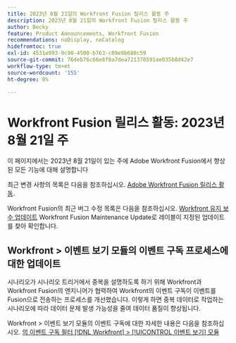 ```yaml
---
title: 2023년 8월 21일의 Workfront Fusion 릴리스 활동 주
description: 2023년 8월 21일의 Workfront Fusion 릴리스 활동 주
author: Becky
feature: Product Announcements, Workfront Fusion
recommendations: noDisplay, noCatalog
hidefromtoc: true
exl-id: 4531e993-9c90-4500-b763-c09e9b680c59
source-git-commit: 76deb76c66e8f8a7dea721378591ae035b8d42e7
workflow-type: tm+mt
source-wordcount: '155'
ht-degree: 0%

---
```


# Workfront Fusion 릴리스 활동: 2023년 8월 21일 주

이 페이지에서는 2023년 8월 21일이 있는 주에 Adobe Workfront Fusion에서 향상된 모든 기능에 대해 설명합니다

최근 변경 사항의 목록은 다음을 참조하십시오. [Adobe Workfront Fusion 릴리스 활동](../../../product-announcements/product-releases/fusion-release-activity/fusion-release-activity.md).

Workfront Fusion의 최근 버그 수정 목록은 다음을 참조하십시오. [Workfront 유지 보수 업데이트](https://experienceleague.adobe.com/docs/workfront-known-issues/releases/current-updates.html) Workfront Fusion Maintenance Update로 레이블이 지정된 업데이트를 찾아 확인합니다.

## Workfront > 이벤트 보기 모듈의 이벤트 구독 프로세스에 대한 업데이트

시나리오가 시나리오 트리거에서 중복을 설명하도록 하기 위해 Workfront과 Workfront Fusion의 엔지니어가 협력하여 Workfront의 이벤트 구독이 이벤트를 Fusion으로 전송하는 프로세스를 개선했습니다. 이렇게 하면 중복 데이터로 작업하는 시나리오에 따라 데이터 문제 발생 가능성을 줄여 데이터 품질이 향상됩니다.

Workfront > 이벤트 보기 모듈의 이벤트 구독에 대한 자세한 내용은 다음을 참조하십시오. [의 이벤트 구독 필터 [!DNL Workfront] > [!UICONTROL 이벤트 보기] 모듈](/help/quicksilver/workfront-fusion/apps-and-their-modules/workfront-modules.md#event-subscription-filters-in-the-workfront--watch-events-modules)
